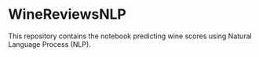# WineReviewsNLP
This repository contains the notebook predicting wine scores using Natural Language Process (NLP).
